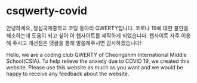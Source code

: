 # csqwerty-covid
안녕하세요, 청심국제중학교 코딩 동아리 QWERTY입니다. 코로나 19에 대한 불안을 해소하는데 도움이 되고 싶어 이 웹사이트를 제작하게 되었습니다. 웹사이트 자주 이용해 주시고 개선점은 댓글을 통해 말씀해주시면 감사하겠습니다!

Hello, we are a coding club QWERTY of Cheongshim International Middle School(CSIA). To help relieve the anxiety due to COVID 19, we created this website. Please use this website as much as you want and we would be happy to receive any feedback about the website.
